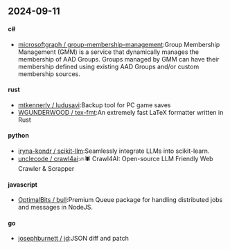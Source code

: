 ## 2024-09-11
#### c#
* [microsoftgraph / group-membership-management](https://github.com/microsoftgraph/group-membership-management):Group Membership Management (GMM) is a service that dynamically manages the membership of AAD Groups. Groups managed by GMM can have their membership defined using existing AAD Groups and/or custom membership sources.
#### rust
* [mtkennerly / ludusavi](https://github.com/mtkennerly/ludusavi):Backup tool for PC game saves
* [WGUNDERWOOD / tex-fmt](https://github.com/WGUNDERWOOD/tex-fmt):An extremely fast LaTeX formatter written in Rust
#### python
* [iryna-kondr / scikit-llm](https://github.com/iryna-kondr/scikit-llm):Seamlessly integrate LLMs into scikit-learn.
* [unclecode / crawl4ai](https://github.com/unclecode/crawl4ai):🔥🕷️ Crawl4AI: Open-source LLM Friendly Web Crawler & Scrapper
#### javascript
* [OptimalBits / bull](https://github.com/OptimalBits/bull):Premium Queue package for handling distributed jobs and messages in NodeJS.
#### go
* [josephburnett / jd](https://github.com/josephburnett/jd):JSON diff and patch
